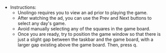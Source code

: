 - Instructions:
  - Unolingo requires you to view an ad prior to playing the game.
  - After watching the ad, you can use the Prev and Next buttons to select any day's game.
  - Avoid manually selecting any of the squares in the game board.
  - Once you are ready, try to position the game window so that there is just a slight gap between the taskbar and the game board, with a larger gap existing above the game  board. Then, press q.
